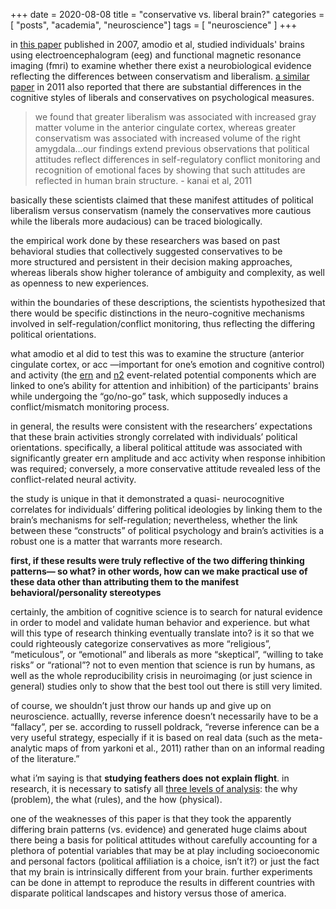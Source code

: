 +++
date = 2020-08-08
title = "conservative vs. liberal brain?"
categories = [ "posts", "academia", "neuroscience"]
tags = [ "neuroscience" ]
+++

in [this paper] published in 2007, amodio et al, studied individuals' brains using electroencephalogram (eeg) and functional magnetic resonance imaging (fmri) to examine whether there exist a neurobiological evidence reflecting the differences between conservatism and liberalism. [a similar paper] in 2011 also reported that there are substantial differences in the cognitive styles of liberals and conservatives on psychological measures.

> we found that greater liberalism was associated with increased gray matter volume in the anterior cingulate cortex, whereas greater conservatism was associated with increased volume of the right amygdala…our findings extend previous observations that political attitudes reflect differences in self-regulatory conflict monitoring and recognition of emotional faces by showing that such attitudes are reflected in human brain structure. - kanai et al, 2011

basically these scientists claimed that these manifest attitudes of political liberalism versus conservatism (namely the conservatives more cautious while the liberals more audacious) can be traced biologically.

the empirical work done by these researchers was based on past behavioral studies that collectively suggested conservatives to be more structured and persistent in their decision making approaches, whereas liberals show higher tolerance of ambiguity and complexity, as well as openness to new experiences. 

within the boundaries of these descriptions, the scientists hypothesized that there would be specific distinctions in the neuro-cognitive mechanisms involved in self-regulation/conflict monitoring, thus reflecting the differing political orientations.

what amodio et al did to test this was to examine the structure (anterior cingulate cortex, or acc —important for one’s emotion and cognitive control) and activity (the [ern] and [n2] event-related potential components which are linked to one’s ability for attention and inhibition) of the participants' brains while undergoing the “go/no-go” task, which supposedly induces a conflict/mismatch monitoring process.

in general, the results were consistent with the researchers’ expectations that these brain activities strongly correlated with individuals’ political orientations. specifically, a liberal political attitude was associated with significantly greater ern amplitude and acc activity when response inhibition was required; conversely, a more conservative attitude revealed less of the conflict-related neural activity.

the study is unique in that it demonstrated a quasi- neurocognitive correlates for individuals’ differing political ideologies by linking them to the brain’s mechanisms for self-regulation; nevertheless, whether the link between these “constructs” of political psychology and brain’s activities is a robust one is a matter that warrants more research.

**first, if these results were truly reflective of the two differing thinking patterns— so what? in other words, how can we make practical use of these data other than attributing them to the manifest behavioral/personality stereotypes**

certainly, the ambition of cognitive science is to search for natural evidence in order to model and validate human behavior and experience. but what will this type of research thinking eventually translate into? is it so that we could righteously categorize conservatives as more “religious”, “meticulous”, or “emotional” and liberals as more “skeptical”, “willing to take risks” or “rational”? not to even mention that science is run by humans, as well as the whole reproducibility crisis in neuroimaging (or just science in general) studies only to show that the best tool out there is still very limited.

of course, we shouldn’t just throw our hands up and give up on neuroscience. actuallly, reverse inference doesn’t necessarily have to be a “fallacy”, per se. according to russell poldrack, “reverse inference can be a very useful strategy, especially if it is based on real data (such as the meta-analytic maps of from yarkoni et al., 2011) rather than on an informal reading of the literature.”

what i’m saying is that **studying feathers does not explain flight**. in research, it is necessary to satisfy all [three levels of analysis]: the why (problem), the what (rules), and the how (physical).

one of the weaknesses of this paper is that they took the apparently differing brain patterns (vs. evidence) and generated huge claims about there being a basis for political attitudes without carefully accounting for a plethora of potential variables that may be at play including socioeconomic and personal factors (political affiliation is a choice, isn’t it?) or just the fact that my brain is intrinsically different from your brain. further experiments can be done in attempt to reproduce the results in different countries with disparate political landscapes and history versus those of america.

[this paper]: https://www.nature.com/articles/nn1979
[a similar paper]: https://www.sciencedirect.com/science/article/pii/s0960982211002892
[ern]: https://en.wikipedia.org/wiki/error-related_negativity
[n2]: https://en.wikipedia.org/wiki/n200_(neuroscience)
[three levels of analysis]: https://en.wikipedia.org/wiki/david_marr_(neuroscientist)


